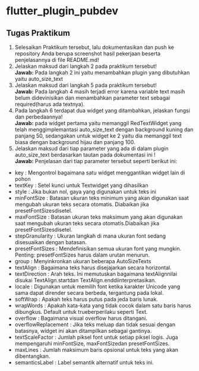 # flutter_plugin_pubdev

## Tugas Praktikum
1. Selesaikan Praktikum tersebut, lalu dokumentasikan dan push ke repository Anda berupa screenshot hasil pekerjaan beserta penjelasannya di file README.md!
2. Jelaskan maksud dari langkah 2 pada praktikum tersebut! <br>
**Jawab:** Pada langkah 2 ini yaitu menambahkan plugin yang dibutuhkan yaitu auto_size_text
3. Jelaskan maksud dari langkah 5 pada praktikum tersebut!<br>
**Jawab:** Pada langkah 4 masih terjadi error karena variable text masih belum didevinisikan dan menambahkan parameter text sebagai required(harus ada textnya).
4. Pada langkah 6 terdapat dua widget yang ditambahkan, jelaskan fungsi dan perbedaannya!<br>
**Jawab:** pada widget pertama yaitu memanggil RedTextWidget yang telah menggimplemantasi auto_size_text dengan background kuning dan panjang 50, sedangakan untuk widget ke 2 yaitu dia memanggil text biasa dengan background hijau dan panjang 100. 
5. Jelaskan maksud dari tiap parameter yang ada di dalam plugin auto_size_text berdasarkan tautan pada dokumentasi ini !<br>
**Jawab:** Penjelasan dari tiap parameter tersebut seperti berikut ini:
- key : Mengontrol bagaimana satu widget menggantikan widget lain di pohon
- textKey : Setel kunci untuk Textwidget yang dihasilkan
- style : Jika bukan nol, gaya yang digunakan untuk teks ini
- minFontSize : Batasan ukuran teks minimum yang akan digunakan saat mengubah ukuran teks secara otomatis.
Diabaikan jika presetFontSizesdisetel.
- maxFontSize : Batasan ukuran teks maksimum yang akan digunakan saat mengubah ukuran teks secara otomatis.Diabaikan jika presetFontSizesdisetel.
- stepGranularity : Ukuran langkah di mana ukuran font sedang disesuaikan dengan batasan.
- presetFontSizes : Mendefinisikan semua ukuran font yang mungkin. Penting: presetFontSizes harus dalam urutan menurun.
- group : Menyinkronkan ukuran beberapa AutoSizeTexts
- textAlign : Bagaimana teks harus disejajarkan secara horizontal.
- textDirection : Arah teks. Ini memutuskan bagaimana textAlignnilai disukai TextAlign.startdan TextAlign.enddiinterpretasikan.
- locale : Digunakan untuk memilih font ketika karakter Unicode yang sama dapat dirender secara berbeda, tergantung pada lokal.
- softWrap : Apakah teks harus putus pada jeda baris lunak.
- wrapWords : Apakah kata-kata yang tidak cocok dalam satu baris harus dibungkus. Default untuk trueberperilaku seperti Text.
- overflow : Bagaimana visual overflow harus ditangani.
- overflowReplacement : Jika teks meluap dan tidak sesuai dengan batasnya, widget ini akan ditampilkan sebagai gantinya.
- textScaleFactor : Jumlah piksel font untuk setiap piksel logis. Juga mempengaruhi minFontSize, maxFontSizedan presetFontSizes.
- maxLines : Jumlah maksimum baris opsional untuk teks yang akan dibentangkan.
- semanticsLabel : Label semantik alternatif untuk teks ini.